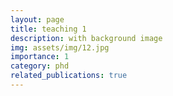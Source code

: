 ```yaml
---
layout: page
title: teaching 1
description: with background image
img: assets/img/12.jpg
importance: 1
category: phd
related_publications: true
---
```

